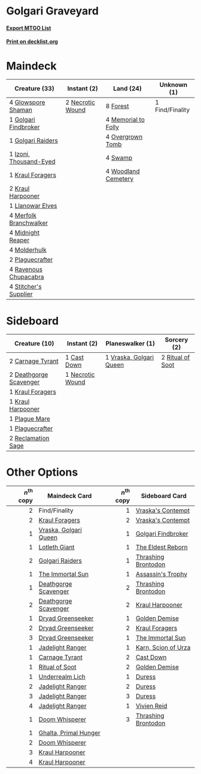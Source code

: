 # Golgari Graveyard

#### [Export MTGO List](../collection/Golgari%20Graveyard/Golgari%20Graveyard.txt)
#### [Print on decklist.org](http://decklist.org/?deckmain=1%09Find/Finality%0A8%09Forest%0A4%09Glowspore%20Shaman%0A1%09Golgari%20Findbroker%0A1%09Golgari%20Raiders%0A1%09Izoni,%20Thousand-Eyed%0A1%09Kraul%20Foragers%0A2%09Kraul%20Harpooner%0A1%09Llanowar%20Elves%0A4%09Memorial%20to%20Folly%0A4%09Merfolk%20Branchwalker%0A4%09Midnight%20Reaper%0A4%09Molderhulk%0A2%09Necrotic%20Wound%0A4%09Overgrown%20Tomb%0A2%09Plaguecrafter%0A4%09Ravenous%20Chupacabra%0A4%09Stitcher's%20Supplier%0A4%09Swamp%0A4%09Woodland%20Cemetery&deckside=2%09Carnage%20Tyrant%0A1%09Cast%20Down%0A2%09Deathgorge%20Scavenger%0A1%09Kraul%20Foragers%0A1%09Kraul%20Harpooner%0A1%09Necrotic%20Wound%0A1%09Plague%20Mare%0A1%09Plaguecrafter%0A2%09Reclamation%20Sage%0A2%09Ritual%20of%20Soot%0A1%09Vraska,%20Golgari%20Queen)
# Maindeck

|                                          Creature (33)                                          |                                        Instant (2)                                        |                                          Land (24)                                           |  Unknown (1)  |
|-------------------------------------------------------------------------------------------------|-------------------------------------------------------------------------------------------|----------------------------------------------------------------------------------------------|---------------|
|4 [Glowspore Shaman](http://gatherer.wizards.com/Pages/Card/Details.aspx?multiverseid=452923)    |2 [Necrotic Wound](http://gatherer.wizards.com/Pages/Card/Details.aspx?multiverseid=452829)|8 [Forest](http://gatherer.wizards.com/Pages/Card/Details.aspx?multiverseid=439605)           |1 Find/Finality|
|1 [Golgari Findbroker](http://gatherer.wizards.com/Pages/Card/Details.aspx?multiverseid=452925)  |                                                                                           |4 [Memorial to Folly](http://gatherer.wizards.com/Pages/Card/Details.aspx?multiverseid=443130)|               |
|1 [Golgari Raiders](http://gatherer.wizards.com/Pages/Card/Details.aspx?multiverseid=452880)     |                                                                                           |4 [Overgrown Tomb](http://gatherer.wizards.com/Pages/Card/Details.aspx?multiverseid=405103)   |               |
|1 [Izoni, Thousand-Eyed](http://gatherer.wizards.com/Pages/Card/Details.aspx?multiverseid=452930)|                                                                                           |4 [Swamp](http://gatherer.wizards.com/Pages/Card/Details.aspx?multiverseid=439603)            |               |
|1 [Kraul Foragers](http://gatherer.wizards.com/Pages/Card/Details.aspx?multiverseid=452885)      |                                                                                           |4 [Woodland Cemetery](http://gatherer.wizards.com/Pages/Card/Details.aspx?multiverseid=241983)|               |
|2 [Kraul Harpooner](http://gatherer.wizards.com/Pages/Card/Details.aspx?multiverseid=452886)     |                                                                                           |                                                                                              |               |
|1 [Llanowar Elves](http://gatherer.wizards.com/Pages/Card/Details.aspx?multiverseid=413717)      |                                                                                           |                                                                                              |               |
|4 [Merfolk Branchwalker](http://gatherer.wizards.com/Pages/Card/Details.aspx?multiverseid=435353)|                                                                                           |                                                                                              |               |
|4 [Midnight Reaper](http://gatherer.wizards.com/Pages/Card/Details.aspx?multiverseid=452827)     |                                                                                           |                                                                                              |               |
|4 [Molderhulk](http://gatherer.wizards.com/Pages/Card/Details.aspx?multiverseid=452940)          |                                                                                           |                                                                                              |               |
|2 [Plaguecrafter](http://gatherer.wizards.com/Pages/Card/Details.aspx?multiverseid=452832)       |                                                                                           |                                                                                              |               |
|4 [Ravenous Chupacabra](http://gatherer.wizards.com/Pages/Card/Details.aspx?multiverseid=442093) |                                                                                           |                                                                                              |               |
|4 [Stitcher's Supplier](http://gatherer.wizards.com/Pages/Card/Details.aspx?multiverseid=447257) |                                                                                           |                                                                                              |               |


# Sideboard

|                                          Creature (10)                                          |                                        Instant (2)                                        |                                         Planeswalker (1)                                         |                                        Sorcery (2)                                        |
|-------------------------------------------------------------------------------------------------|-------------------------------------------------------------------------------------------|--------------------------------------------------------------------------------------------------|-------------------------------------------------------------------------------------------|
|2 [Carnage Tyrant](http://gatherer.wizards.com/Pages/Card/Details.aspx?multiverseid=435334)      |1 [Cast Down](http://gatherer.wizards.com/Pages/Card/Details.aspx?multiverseid=442969)     |1 [Vraska, Golgari Queen](http://gatherer.wizards.com/Pages/Card/Details.aspx?multiverseid=452963)|2 [Ritual of Soot](http://gatherer.wizards.com/Pages/Card/Details.aspx?multiverseid=452834)|
|2 [Deathgorge Scavenger](http://gatherer.wizards.com/Pages/Card/Details.aspx?multiverseid=435339)|1 [Necrotic Wound](http://gatherer.wizards.com/Pages/Card/Details.aspx?multiverseid=452829)|                                                                                                  |                                                                                           |
|1 [Kraul Foragers](http://gatherer.wizards.com/Pages/Card/Details.aspx?multiverseid=452885)      |                                                                                           |                                                                                                  |                                                                                           |
|1 [Kraul Harpooner](http://gatherer.wizards.com/Pages/Card/Details.aspx?multiverseid=452886)     |                                                                                           |                                                                                                  |                                                                                           |
|1 [Plague Mare](http://gatherer.wizards.com/Pages/Card/Details.aspx?multiverseid=447250)         |                                                                                           |                                                                                                  |                                                                                           |
|1 [Plaguecrafter](http://gatherer.wizards.com/Pages/Card/Details.aspx?multiverseid=452832)       |                                                                                           |                                                                                                  |                                                                                           |
|2 [Reclamation Sage](http://gatherer.wizards.com/Pages/Card/Details.aspx?multiverseid=430359)    |                                                                                           |                                                                                                  |                                                                                           |


# Other Options

|*n*<sup>th</sup> copy|                                         Maindeck Card                                          |*n*<sup>th</sup> copy|                                        Sideboard Card                                        |
|--------------------:|------------------------------------------------------------------------------------------------|--------------------:|----------------------------------------------------------------------------------------------|
|                    2|Find/Finality                                                                                   |                    1|[Vraska's Contempt](http://gatherer.wizards.com/Pages/Card/Details.aspx?multiverseid=435283)  |
|                    2|[Kraul Foragers](http://gatherer.wizards.com/Pages/Card/Details.aspx?multiverseid=452885)       |                    2|[Vraska's Contempt](http://gatherer.wizards.com/Pages/Card/Details.aspx?multiverseid=435283)  |
|                    1|[Vraska, Golgari Queen](http://gatherer.wizards.com/Pages/Card/Details.aspx?multiverseid=452963)|                    1|[Golgari Findbroker](http://gatherer.wizards.com/Pages/Card/Details.aspx?multiverseid=452925) |
|                    1|[Lotleth Giant](http://gatherer.wizards.com/Pages/Card/Details.aspx?multiverseid=452824)        |                    1|[The Eldest Reborn](http://gatherer.wizards.com/Pages/Card/Details.aspx?multiverseid=442978)  |
|                    2|[Golgari Raiders](http://gatherer.wizards.com/Pages/Card/Details.aspx?multiverseid=452880)      |                    1|[Thrashing Brontodon](http://gatherer.wizards.com/Pages/Card/Details.aspx?multiverseid=439805)|
|                    1|[The Immortal Sun](http://gatherer.wizards.com/Pages/Card/Details.aspx?multiverseid=439844)     |                    1|[Assassin's Trophy](http://gatherer.wizards.com/Pages/Card/Details.aspx?multiverseid=452902)  |
|                    1|[Deathgorge Scavenger](http://gatherer.wizards.com/Pages/Card/Details.aspx?multiverseid=435339) |                    2|[Thrashing Brontodon](http://gatherer.wizards.com/Pages/Card/Details.aspx?multiverseid=439805)|
|                    2|[Deathgorge Scavenger](http://gatherer.wizards.com/Pages/Card/Details.aspx?multiverseid=435339) |                    2|[Kraul Harpooner](http://gatherer.wizards.com/Pages/Card/Details.aspx?multiverseid=452886)    |
|                    1|[Dryad Greenseeker](http://gatherer.wizards.com/Pages/Card/Details.aspx?multiverseid=447314)    |                    1|[Golden Demise](http://gatherer.wizards.com/Pages/Card/Details.aspx?multiverseid=439730)      |
|                    2|[Dryad Greenseeker](http://gatherer.wizards.com/Pages/Card/Details.aspx?multiverseid=447314)    |                    2|[Kraul Foragers](http://gatherer.wizards.com/Pages/Card/Details.aspx?multiverseid=452885)     |
|                    3|[Dryad Greenseeker](http://gatherer.wizards.com/Pages/Card/Details.aspx?multiverseid=447314)    |                    1|[The Immortal Sun](http://gatherer.wizards.com/Pages/Card/Details.aspx?multiverseid=439844)   |
|                    1|[Jadelight Ranger](http://gatherer.wizards.com/Pages/Card/Details.aspx?multiverseid=439793)     |                    1|[Karn, Scion of Urza](http://gatherer.wizards.com/Pages/Card/Details.aspx?multiverseid=442889)|
|                    1|[Carnage Tyrant](http://gatherer.wizards.com/Pages/Card/Details.aspx?multiverseid=435334)       |                    2|[Cast Down](http://gatherer.wizards.com/Pages/Card/Details.aspx?multiverseid=442969)          |
|                    1|[Ritual of Soot](http://gatherer.wizards.com/Pages/Card/Details.aspx?multiverseid=452834)       |                    2|[Golden Demise](http://gatherer.wizards.com/Pages/Card/Details.aspx?multiverseid=439730)      |
|                    1|[Underrealm Lich](http://gatherer.wizards.com/Pages/Card/Details.aspx?multiverseid=452961)      |                    1|[Duress](http://gatherer.wizards.com/Pages/Card/Details.aspx?multiverseid=270465)             |
|                    2|[Jadelight Ranger](http://gatherer.wizards.com/Pages/Card/Details.aspx?multiverseid=439793)     |                    2|[Duress](http://gatherer.wizards.com/Pages/Card/Details.aspx?multiverseid=270465)             |
|                    3|[Jadelight Ranger](http://gatherer.wizards.com/Pages/Card/Details.aspx?multiverseid=439793)     |                    3|[Duress](http://gatherer.wizards.com/Pages/Card/Details.aspx?multiverseid=270465)             |
|                    4|[Jadelight Ranger](http://gatherer.wizards.com/Pages/Card/Details.aspx?multiverseid=439793)     |                    1|[Vivien Reid](http://gatherer.wizards.com/Pages/Card/Details.aspx?multiverseid=447344)        |
|                    1|[Doom Whisperer](http://gatherer.wizards.com/Pages/Card/Details.aspx?multiverseid=452819)       |                    3|[Thrashing Brontodon](http://gatherer.wizards.com/Pages/Card/Details.aspx?multiverseid=439805)|
|                    1|[Ghalta, Primal Hunger](http://gatherer.wizards.com/Pages/Card/Details.aspx?multiverseid=439787)|                     |                                                                                              |
|                    2|[Doom Whisperer](http://gatherer.wizards.com/Pages/Card/Details.aspx?multiverseid=452819)       |                     |                                                                                              |
|                    3|[Kraul Harpooner](http://gatherer.wizards.com/Pages/Card/Details.aspx?multiverseid=452886)      |                     |                                                                                              |
|                    4|[Kraul Harpooner](http://gatherer.wizards.com/Pages/Card/Details.aspx?multiverseid=452886)      |                     |                                                                                              |

